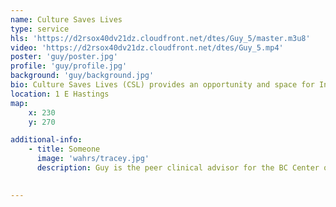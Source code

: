 ```yaml
---
name: Culture Saves Lives
type: service
hls: 'https://d2rsox40dv21dz.cloudfront.net/dtes/Guy_5/master.m3u8'
video: 'https://d2rsox40dv21dz.cloudfront.net/dtes/Guy_5.mp4'
poster: 'guy/poster.jpg'
profile: 'guy/profile.jpg'
background: 'guy/background.jpg'
bio: Culture Saves Lives (CSL) provides an opportunity and space for Indigenous community members who have been oppressed by colonization such as residential schools and the foster care system to reconnect and celebrate their roots. CSL belives in bringing ceremony to the people who need it most, this includes bringing drums and regalia to the street corners, alleys or wherever it’s needed.
location: 1 E Hastings
map:
    x: 230
    y: 270

additional-info: 
    - title: Someone
      image: 'wahrs/tracey.jpg'
      description: Guy is the peer clinical advisor for the BC Center on Substance Use, as well as the Overdose Emergency Response and Regional Addiction Program at Vancouver Coastal Health. He is an advocate for harm reduction, and shares his lived experiences with substance use as a reference for positive change.
    

---
```


